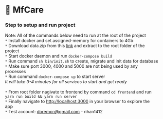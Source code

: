# :hospital: MfCare

### Step to setup and run project
Note: All of the commands below need to run at the root of the project
<br/>
`*` Install docker and set assigned-memory for containers to 4Gb 
<br/>
`*` Download data.zip from this [link](https://drive.google.com/file/d/1pBIAb0K2Ee36gsQW3L8tJO-EpKBay5Hl/view?usp=sharing) and extract to the root folder of the project
<br/>
`*` Start docker daemon and run `docker-compose build`
<br/>
`*` Run command `sh bin/init.sh` to create, migrate and init data for database
<br/>
`*` Make sure port 3000, 4000 and 5000 are not being used by any processes
<br/>
`*` Run command `docker-compose up` to start server
<br/>
<i>It will take 3-4 minutes for all services to start and get ready</i>
<br/>
<br/>
`*` From root folder nagivate to frontend by command `cd frontend` and run `yarn run build && yarn run server`
<br/>
`*` Finally navigate to [http://localhost:3000](http://localhost:3000) in your browser to explore the app
<br/>
`*` Test account: doremon@gmail.com - nhan1412
